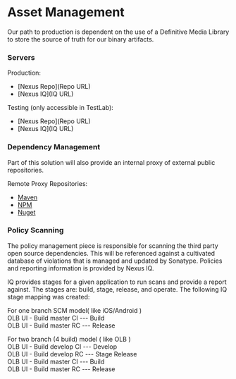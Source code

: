 # Asset Management

Our path to production is dependent on the use of a Definitive Media Library to store the source of truth for our binary artifacts.

### Servers

Production:
 * [Nexus Repo](Repo URL)
 * [Nexus IQ](IQ URL)

Testing (only accessible in TestLab):
* [Nexus Repo](Repo URL)
* [Nexus IQ](IQ URL)


### Dependency Management

Part of this solution will also provide an internal proxy of external public repositories.

Remote Proxy Repositories:

 * [Maven](https://mavencentral.com)
 * [NPM](http://npm.org)
 * [Nuget](http://nuget.org)

### Policy Scanning

The policy management piece is responsible for scanning the third party open source dependencies. This will be referenced against a cultivated database of violations that is managed and updated by Sonatype. Policies and reporting information is provided by Nexus IQ.

IQ provides stages for a given application to run scans and provide a report against.  The stages are: build, stage, release, and operate.  The following IQ stage mapping was created:

For one branch SCM model( like iOS/Android ) <br/>
OLB UI - Build master CI  --- Build <br/>
OLB UI - Build master RC  --- Release <br/>

For two branch (4 build) model ( like OLB ) <br/>
OLB UI - Build develop CI --- Develop <br/>
OLB UI - Build develop RC --- Stage Release <br/>
OLB UI - Build master CI  --- Build <br/>
OLB UI - Build master RC  --- Release <br/>
